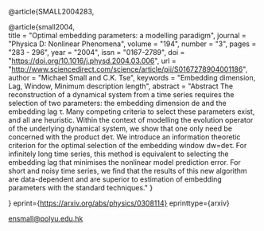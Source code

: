 @article{SMALL2004283,

@article{small2004,    
title = "Optimal embedding parameters: a modelling paradigm",
journal = "Physica D: Nonlinear Phenomena",
volume = "194",
number = "3",
pages = "283 - 296",
year = "2004",
issn = "0167-2789",
doi = "https://doi.org/10.1016/j.physd.2004.03.006",
url = "http://www.sciencedirect.com/science/article/pii/S0167278904001186",
author = "Michael Small and C.K. Tse",
keywords = "Embedding dimension, Lag, Window, Minimum description length",
abstract = "Abstract The reconstruction of a dynamical system from a time series requires the selection of two parameters: the embedding dimension de and the embedding lag τ. Many competing criteria to select these parameters exist, and all are heuristic. Within the context of modelling the evolution operator of the underlying dynamical system, we show that one only need be concerned with the product deτ. We introduce an information theoretic criterion for the optimal selection of the embedding window dw=deτ. For infinitely long time series, this method is equivalent to selecting the embedding lag that minimises the nonlinear model prediction error. For short and noisy time series, we find that the results of this new algorithm are data-dependent and are superior to estimation of embedding parameters with the standard techniques."
}


}
eprint={https://arxiv.org/abs/physics/0308114}
eprinttype={arxiv}



ensmall@polyu.edu.hk
